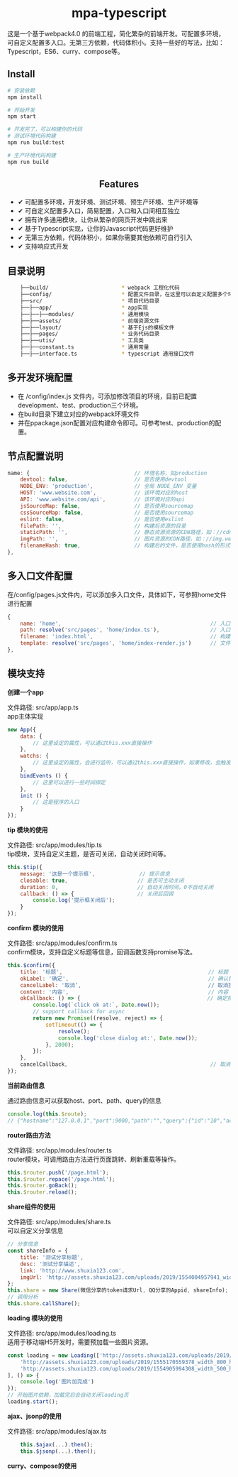<h1 align="center">mpa-typescript</h1>
这是一个基于webpack4.0 的前端工程，简化繁杂的前端开发。可配置多环境，可自定义配置多入口。无第三方依赖，代码体积小。支持一些好的写法，比如：Typescript，ES6、curry、compose等。

## Install

```bash
# 安装依赖
npm install

# 开始开发
npm start

# 开发完了，可以构建你的代码
# 测试环境代码构建
npm run build:test

# 生产环境代码构建
npm run build
```

<h2 align="center">Features</h2>

- ✔︎ 可配置多环境，开发环境、测试环境、预生产环境、生产环境等
- ✔︎ 可自定义配置多入口，简易配置，入口和入口间相互独立
- ✔︎ 拥有许多通用模块，让你从繁杂的网页开发中跳出来
- ✔︎ 基于Typescript实现，让你的Javascript代码更好维护
- ✔ 无第三方依赖，代码体积小，如果你需要其他依赖可自行引入
- ✔ 支持响应式开发

## 目录说明
```bash
    ├──build/                       * webpack 工程化代码
    ├──config/                      * 配置文件目录，在这里可以自定义配置多个环境，多个入口文件
    ├──src/                         * 项目代码目录
    ├──├──app/                      * app实现
    ├──├──├──modules/               * 通用模块
    ├──├──assets/                   * 前端资源文件
    ├──├──layout/                   * 基于Ejs的模板文件
    ├──├──pages/                    * 业务代码目录
    ├──├──utis/                     * 工具类
    ├──├──constant.ts               * 通用常量
    ├──├──interface.ts              * typescript 通用接口文件
```

## 多开发环境配置
- 在 /config/index.js 文件内，可添加修改项目的环境，目前已配置development、test、production三个环境。
- 在build目录下建立对应的webpack环境文件
- 并在ppackage.json配置对应构建命令即可。可参考test、production的配置。

## 节点配置说明
```js
name: {                                 // 环境名称，如production
    devtool: false,                     // 是否使用devtool
    NODE_ENV: 'production',             // 全局 NODE_ENV 变量
    HOST: 'www.website.com',            // 该环境对应的host
    API: 'www.website.com/api',         // 该环境对应的api
    jsSourceMap: false,                 // 是否使用sourcemap
    cssSourceMap: false,                // 是否使用sourcemap
    eslint: false,                      // 是否使用eslint
    filePath: '',                       // 构建后资源的目录
    staticPath: '',                     // 静态资源资源的CDN路径，如：//cdn.website.com
    imgPath: '',                        // 图片资源的CDN路径，如：//img.website.com
    filenameHash: true,                 // 构建后的文件，是否使用hash的形式
},
```
## 多入口文件配置

在/config/pages.js文件内，可以添加多入口文件，具体如下，可参照home文件进行配置

```js
{
    name: 'home',                                               // 入口名称
    path: resolve('src/pages', 'home/index.ts'),                // 入口文件路径
    filename: 'index.html',                                     // 构建后的名称，支持目录如：onezero/index.html
    template: resolve('src/pages', 'home/index-render.js')      // 文件模板
},
```

## 模块支持
**创建一个app**

文件路径: src/app/app.ts <br />
app主体实现

```js
new App({
    data: {
        // 这里设定的属性，可以通过this.xxx直接操作
    },
    watchs: {
        // 这里设定的属性，会进行监听，可以通过this.xxx直接操作，如果修改，会触发this.xxxHandler，可以在xxxHandler
    },
    bindEvents () {
        // 这里可以进行一些时间绑定
    },
    init () {
        // 这是程序的入口  
    }
});
```

**tip 模块的使用**

文件路径: src/app/modules/tip.ts <br />
tip模块，支持自定义主题，是否可关闭，自动关闭时间等。

```js 
this.$tip({
    message: '这是一个提示框',              // 提示信息
    closable: true,                      // 是否可主动关闭
    duration: 0,                         // 自动关闭时间，0不自动关闭
    callback: () => {                    // 关闭后回调
        console.log('提示框关闭后');
    }
});
```

**confirm 模块的使用**

文件路径: src/app/modules/confirm.ts <br />
confirm模块，支持自定义标题等信息，回调函数支持promise写法。

```js 
this.$confirm({
    title: '标题',                                              // 标题
    okLabel: '确定',                                            // 确认按钮，空则不显示，默认值: 确定
    cancelLabel: '取消‘,                                        // 取消按钮，空则不显示，默认值: 取消
    content: '内容',                                            // 内容
    okCallback: () => {                                        // 确定按钮回调，支持async、promise，可不传
        console.log(`click ok at:`, Date.now());
        // support callback for async
        return new Promise((resolve, reject) => {
            setTimeout(() => {
                resolve();
                console.log('close dialog at:', Date.now());
            }, 2000);
        });
    },
    cancelCallback,                                             // 取消按钮回调，可不传
});
```

**当前路由信息**

通过路由信息可以获取host、port、path、query的信息

```js
console.log(this.$route);
// {"hostname":"127.0.0.1","port":9000,"path":"","query":{"id":"10","action":"justdoit"}}
```

**router路由方法**

文件路径: src/app/modules/router.ts <br />
router模块，可调用路由方法进行页面跳转、刷新重载等操作。

```js
this.$router.push('/page.html');
this.$router.repace('/page.html');
this.$router.goBack();
this.$router.reload();
```

**share组件的使用**

文件路径: src/app/modules/share.ts <br />
可以自定义分享信息

```js
// 分享信息
const shareInfo = {
    title: '测试分享标题',
    desc: '测试分享描述',
    link: 'http://www.shuxia123.com',
    imgUrl: 'http://assets.shuxia123.com/uploads/2019/1554004957941_width_748_height_500.jpg'
};
this.share = new Share(微信分享的token请求Url, QQ分享的Appid, shareInfo);
// 调用分析
this.share.callShare();
```

**loading 模块的使用**

文件路径: src/app/modules/loading.ts <br />
适用于移动端H5开发时，需要预加载一些图片资源。

```js
const loading = new Loading(['http://assets.shuxia123.com/uploads/2019/1555171314834_width_1289_height_476.png',
    'http://assets.shuxia123.com/uploads/2019/1555170559378_width_800_height_349.png',
    'http://assets.shuxia123.com/uploads/2019/1554905994308_width_500_height_350.jpeg'
], () => {
    console.log('图片加完成')
});
// 开始图片依赖，加载完后会自动关闭loading页
loading.start();
```

**ajax、jsonp的使用**

文件路径: src/app/modules/ajax.ts

```js
    this.$ajax(...).then();
    this.$jsonp(...).then();
```

**curry、compose的使用**